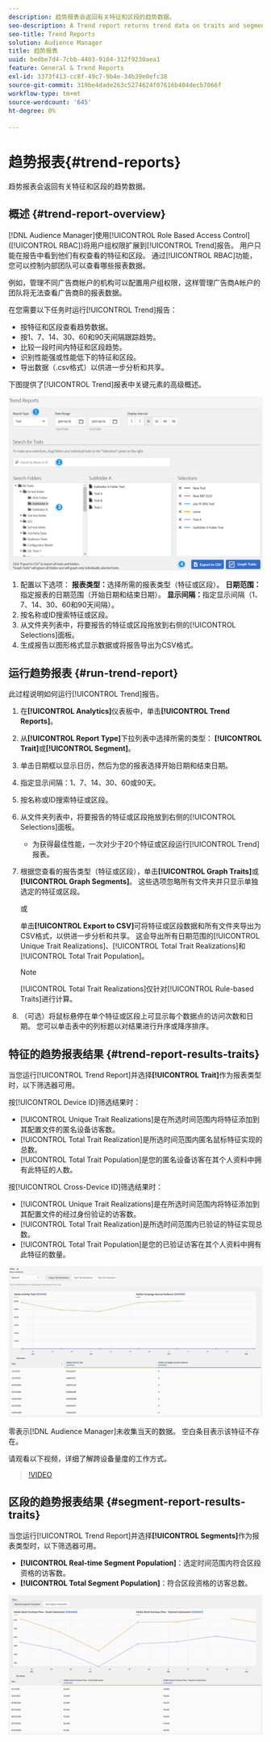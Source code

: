 ```yaml
---
description: 趋势报表会返回有关特征和区段的趋势数据。
seo-description: A Trend report returns trend data on traits and segments.
seo-title: Trend Reports
solution: Audience Manager
title: 趋势报表
uuid: bedbe7d4-7cbb-4403-9104-312f9230aea1
feature: General & Trend Reports
exl-id: 3373f413-cc8f-49c7-9b4e-34b39e0efc38
source-git-commit: 319be4dade263c5274624f07616b404decb7066f
workflow-type: tm+mt
source-wordcount: '645'
ht-degree: 0%

---
```


# 趋势报表{#trend-reports}

趋势报表会返回有关特征和区段的趋势数据。

## 概述 {#trend-report-overview}

<!-- 

c_trend_reports.xml

 -->

[!DNL Audience Manager]使用[!UICONTROL Role Based Access Control] ([!UICONTROL RBAC])将用户组权限扩展到[!UICONTROL Trend]报告。 用户只能在报告中看到他们有权查看的特征和区段。 通过[!UICONTROL RBAC]功能，您可以控制内部团队可以查看哪些报表数据。

例如，管理不同广告商帐户的机构可以配置用户组权限，这样管理广告商A帐户的团队将无法查看广告商B的报表数据。

在您需要以下任务时运行[!UICONTROL Trend]报告：

* 按特征和区段查看趋势数据。
* 按1、7、14、30、60和90天间隔跟踪趋势。
* 比较一段时间内特征和区段趋势。
* 识别性能强或性能低下的特征和区段。
* 导出数据（.csv格式）以供进一步分析和共享。

下图提供了[!UICONTROL Trend]报表中关键元素的高级概述。

![](assets/trend_reports.png)

1. 配置以下选项：
   **报表类型：**&#x200B;选择所需的报表类型（特征或区段）。
   **日期范围：**&#x200B;指定报表的日期范围（开始日期和结束日期）。
   **显示间隔：**&#x200B;指定显示间隔（1、7、14、30、60和90天间隔）。
1. 按名称或ID搜索特征或区段。
1. 从文件夹列表中，将要报告的特征或区段拖放到右侧的[!UICONTROL Selections]面板。
1. 生成报告以图形格式显示数据或将报告导出为CSV格式。

## 运行趋势报表 {#run-trend-report}

此过程说明如何运行[!UICONTROL Trend]报告。

<!-- 

t_working_with_trend_reports.xml

 -->

1. 在&#x200B;**[!UICONTROL Analytics]**&#x200B;仪表板中，单击&#x200B;**[!UICONTROL Trend Reports]**。
1. 从&#x200B;**[!UICONTROL Report Type]**&#x200B;下拉列表中选择所需的类型： **[!UICONTROL Trait]**&#x200B;或&#x200B;**[!UICONTROL Segment]**。
1. 单击日期框以显示日历，然后为您的报表选择开始日期和结束日期。
1. 指定显示间隔：1、7、14、30、60或90天。
1. 按名称或ID搜索特征或区段。
1. 从文件夹列表中，将要报告的特征或区段拖放到右侧的[!UICONTROL Selections]面板。
   * 为获得最佳性能，一次对少于20个特征或区段运行[!UICONTROL Trend]报表。
1. 根据您查看的报告类型（特征或区段），单击&#x200B;**[!UICONTROL Graph Traits]**&#x200B;或&#x200B;**[!UICONTROL Graph Segments]**。 这些选项忽略所有文件夹并只显示单独选定的特征或区段。

   或

   单击&#x200B;**[!UICONTROL Export to CSV]**&#x200B;可将特征或区段数据和所有文件夹导出为CSV格式，以供进一步分析和共享。 这会导出所有日期范围的[!UICONTROL Unique Trait Realizations]、[!UICONTROL Total Trait Realizations]和[!UICONTROL Total Trait Population]。

   >[!NOTE]
   >
   >[!UICONTROL Total Trait Realizations]仅针对[!UICONTROL Rule-based Traits]进行计算。

1. （可选）将鼠标悬停在单个特征或区段上可显示每个数据点的访问次数和日期。 您可以单击表中的列标题以对结果进行升序或降序排序。

## 特征的趋势报表结果 {#trend-report-results-traits}

当您运行[!UICONTROL Trend Report]并选择&#x200B;**[!UICONTROL Trait]**&#x200B;作为报表类型时，以下筛选器可用。

按[!UICONTROL Device ID]筛选结果时：

* [!UICONTROL Unique Trait Realizations]是在所选时间范围内将特征添加到其配置文件的匿名设备访客数。
* [!UICONTROL Total Trait Realization]是所选时间范围内匿名鼠标特征实现的总数。
* [!UICONTROL Total Trait Population]是您的匿名设备访客在其个人资料中拥有此特征的人数。

按[!UICONTROL Cross-Device ID]筛选结果时：

* [!UICONTROL Unique Trait Realizations]是在所选时间范围内将特征添加到其配置文件的经过身份验证的访客数。
* [!UICONTROL Total Trait Realization]是所选时间范围内已验证的特征实现总数。
* [!UICONTROL Total Trait Population]是您的已验证访客在其个人资料中拥有此特征的数量。

![趋势报表特征](assets/trend-report-traits.png)

零表示[!DNL Audience Manager]未收集当天的数据。 空白条目表示该特征不存在。

请观看以下视频，详细了解跨设备量度的工作方式。

>[!VIDEO](https://experienceleague.adobe.com/docs/audience-manager-learn/tutorials/build-and-manage-audiences/profile-merge/understanding-cross-device-metrics-in-audience-manager.html?lang=zh-Hans)

## 区段的趋势报表结果 {#segment-report-results-traits}

当您运行[!UICONTROL Trend Report]并选择&#x200B;**[!UICONTROL Segments]**&#x200B;作为报表类型时，以下筛选器可用。

* **[!UICONTROL Real-time Segment Population]**：选定时间范围内符合区段资格的访客数。
* **[!UICONTROL Total Segment Population]**：符合区段资格的访客总数。

![趋势报表区段](assets/trend-report-segments.png)
